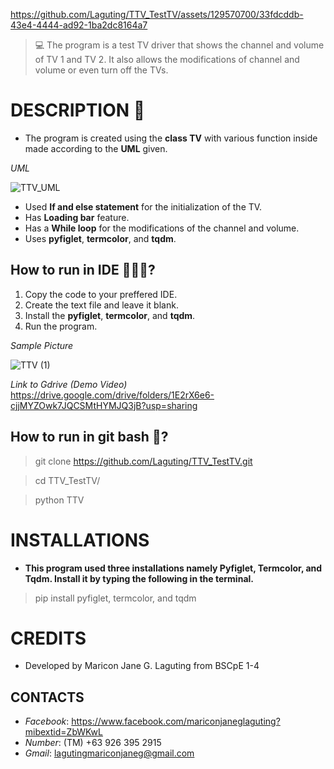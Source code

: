 https://github.com/Laguting/TTV_TestTV/assets/129570700/33fdcddb-43e4-4444-ad92-1ba2dc8164a7
> 💻 The program is a test TV driver that shows the channel and volume of TV 1 and TV 2. It also allows the modifications of channel and volume or even turn off the TVs.

# DESCRIPTION 📝
- The program is created using the **class TV** with various function inside made according to the **UML** given.

*UML*

![TTV_UML](https://github.com/Laguting/TTV_TestTV/assets/129570700/8175bef9-089e-4ca2-a21d-a63dd05f2511)
- Used **If and else statement** for the initialization of the TV.
- Has **Loading bar** feature.
- Has a **While loop** for the modifications of the channel and volume.
- Uses **pyfiglet**, **termcolor**, and **tqdm**.
## How to run in IDE 👩🏻‍💻?
1. Copy the code to your preffered IDE.
2. Create the text file and leave it blank.
3. Install the **pyfiglet**, **termcolor**, and **tqdm**.
4. Run the program.

*Sample Picture*

![TTV (1)](https://github.com/Laguting/TTV_TestTV/assets/129570700/5cc1df4a-26fb-498c-b1a9-b833cb1aa8e9)

*Link to Gdrive (Demo Video)*
https://drive.google.com/drive/folders/1E2rX6e6-cjjMYZOwk7JQCSMtHYMJQ3jB?usp=sharing

## How to run in git bash 🚀?
> git clone https://github.com/Laguting/TTV_TestTV.git

> cd TTV_TestTV/

> python TTV

# INSTALLATIONS
- **This program used three installations namely Pyfiglet, Termcolor, and Tqdm. Install it by typing the following in the terminal.**
> pip install pyfiglet, termcolor, and tqdm

# CREDITS
- Developed by Maricon Jane G. Laguting from BSCpE 1-4
## CONTACTS
- *Facebook*: https://www.facebook.com/mariconjaneglaguting?mibextid=ZbWKwL
- *Number*: (TM) +63 926 395 2915
- *Gmail*: lagutingmariconjaneg@gmail.com

# 
